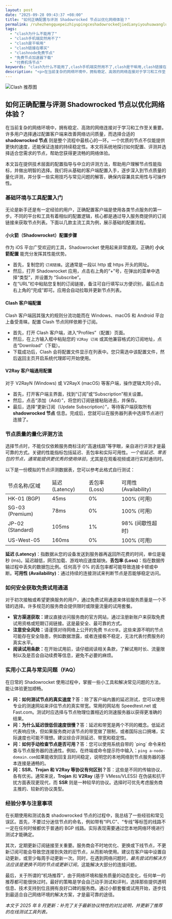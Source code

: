 ```yaml
---
layout: post
date: "2025-09-28 09:43:37 +08:00"
title: "如何正确配置与评测 Shadowrocked 节点以优化网络体验？"
permalink: /ruhezhengquepeizhiyupingceshadowrockedjiedianyiyouhuawangluotiyan/
tags:
  - "clash为什么不能用了"
  - "clash手机端突然用不了"
  - "clash是干嘛用"
  - "clash链接在哪买"
  - "clashnode免费节点"
  - "免费节点加速器下载"
  - "付费机场节点"
keywords: "clash为什么不能用了,clash手机端突然用不了,clash是干嘛用,clash链接在哪买,clashnode免费节点,免费节点加速器下载,付费机场节点"
description: "<p>在当前复杂的网络环境中，拥有稳定、高效的网络连接对于学习和工作至关重要。许多用户选择通过配置客户端来改善网络访问质量，而选择合适的 <strong>shadowrocked 节点</strong> 则是整个流程中最核心的一环。一个优质的节点不仅能提供更快的速度，还能保证连接的持续稳定性。本文将系统地探讨如何配置、评测并选择适合您需求的节点，帮助您获得更流畅的网络体验。</p>"
---
```


![Clash 推荐图](https://clashjd.github.io/assets/img/免费clash节点.png)

## 如何正确配置与评测 Shadowrocked 节点以优化网络体验？

<p>在当前复杂的网络环境中，拥有稳定、高效的网络连接对于学习和工作至关重要。许多用户选择通过配置客户端来改善网络访问质量，而选择合适的 <strong>shadowrocked 节点</strong> 则是整个流程中最核心的一环。一个优质的节点不仅能提供更快的速度，还能保证连接的持续稳定性。本文将系统地探讨如何配置、评测并选择适合您需求的节点，帮助您获得更流畅的网络体验。</p>
<p>本文旨在提供技术层面的配置指导与中立的评测方法，帮助用户理解节点性能指标，并做出明智的选择。我们将从基础的客户端配置入手，逐步深入到节点质量的量化评测，并分享一些实用技巧与常见问题的解答，确保内容兼具实用性与可操作性。</p>
<h3>基础环境与工具配置入门</h3>
<p>无论是新手还是有一定经验的用户，正确配置客户端是使用各类节点服务的第一步。不同的平台和工具有着相似的配置逻辑，核心都是通过导入服务商提供的订阅链接来获取节点列表。下面以几款主流工具为例，展示基础的配置流程。</p>
<h4>小火箭（Shadowrocket）配置步骤</h4>
<p>作为 iOS 平台广受欢迎的工具，Shadowrocket 使用起来非常直观。正确的 <strong>小火箭配置</strong> 能充分发挥其性能优势。</p>
<ul>
    <li>首先，复制您的 <code>订阅链接</code>。这通常是一段以 http 或 https 开头的网址。</li>
    <li>然后，打开 Shadowrocket 应用，点击右上角的“+”号，在弹出的菜单中选择“类型”，并设置为 “Subscribe”。</li>
    <li>在“URL”栏中粘贴您复制的订阅链接，备注可自行填写以方便识别，最后点击右上角的“完成”即可。应用会自动拉取并更新节点列表。</li>
</ul>
<h4>Clash 客户端配置</h4>
<p>Clash 客户端因其强大的规则分流功能而在 Windows、macOS 和 Android 平台上备受青睐。配置 Clash 节点同样依赖于订阅。</p>
<ul>
    <li>首先，打开 Clash 客户端，进入“Profiles”（配置）页面。</li>
    <li>然后，在上方输入框中粘贴您的 <code>V2Ray 订阅</code> 或其他兼容格式的订阅地址，点击“Download”（下载）。</li>
    <li>下载成功后，Clash 会将配置文件显示在列表中。您只需选中该配置文件，然后返回主页开启系统代理即可开始使用。</li>
</ul>
<h4>V2Ray 客户端通用配置</h4>
<p>对于 V2RayN (Windows) 或 V2RayX (macOS) 等客户端，操作逻辑大同小异。</p>
<ul>
    <li>首先，打开客户端主界面，找到“订阅”或“Subscription”相关设置。</li>
    <li>然后，点击“添加（Add）”，将您的订阅链接粘贴进去，并保存。</li>
    <li>最后，选择“更新订阅（Update Subscription）”，等待客户端获取所有 <strong>shadowrocked 节点</strong> 信息。完成后，您就可以在服务器列表中选择节点进行连接了。</li>
</ul>
<h3>节点质量的量化评测方法</h3>
<p>选择节点时，不能仅仅依赖服务商标注的“高速线路”等字眼，亲自进行评测才是最可靠的方式。关键的性能指标包括延迟、丢包率和实际可用性。<em>一个低延迟、零丢包的节点，通常能提供更优秀的使用体验</em>，尤其是在观看视频或进行实时通讯时。</p>
<p>以下是一份模拟的节点评测数据表，您可以参考此格式自行测试：</p>
<table>
    <thead>
        <tr>
            <td>节点名称/区域</td>
            <td>延迟 (Latency)</td>
            <td>丢包率 (Loss)</td>
            <td>可用性 (Availability)</td>
        </tr>
    </thead>
    <tbody>
        <tr>
            <td>HK-01 (BGP)</td>
            <td>45ms</td>
            <td>0%</td>
            <td>100% (可用)</td>
        </tr>
        <tr>
            <td>SG-03 (Premium)</td>
            <td>78ms</td>
            <td>0%</td>
            <td>100% (可用)</td>
        </tr>
        <tr>
            <td>JP-02 (Standard)</td>
            <td>105ms</td>
            <td>1%</td>
            <td>98% (间歇性超时)</td>
        </tr>
        <tr>
            <td>US-West-05</td>
            <td>160ms</td>
            <td>0%</td>
            <td>100% (可用)</td>
        </tr>
    </tbody>
</table>
<p><strong>延迟 (Latency)</strong>：指数据从您的设备发送到服务器再返回所花费的时间，单位是毫秒 (ms)。延迟越低，网页加载、游戏响应速度越快。<strong>丢包率 (Loss)</strong>：指在数据传输过程中丢失的数据包比例。任何高于 0% 的丢包率都可能导致连接卡顿或中断。<strong>可用性 (Availability)</strong>：通过持续的连接测试来判断节点是否能够稳定访问。</p>
<h3>如何安全获取免费试用通道</h3>
<p>对于初次接触或希望更换服务的用户，通过免费试用通道来体验服务质量是一个不错的选择。许多规范的服务商会提供限时或限量流量的试用套餐。</p>
<ul>
    <li><strong>官方渠道获取：</strong>建议直接访问服务商的官方网站，通过注册新账户来获取免费试用资格或短期订阅链接。这是最安全、最可靠的方式。</li>
    <li><strong>注意安全风险：</strong>请谨慎对待网络上公开的免费 <code>节点分享</code>。这些来源不明的节点可能存在安全隐患，例如数据泄露，或者连接极不稳定，无法代表付费服务的真实水平。</li>
    <li><strong>阅读试用条款：</strong>在开始试用前，请仔细阅读相关条款，了解试用时长、流量限制以及是否会自动续费等信息，避免不必要的麻烦。</li>
</ul>
<h3>实用小工具与常见问题（FAQ）</h3>
<p>在日常的 Shadowrocket 使用过程中，掌握一些小工具和解决常见问题的方法，能让体验更加顺畅。</p>
<ul>
    <li><strong>问：如何测试节点的真实速度？</strong>答：除了客户端内置的延迟测试，您可以使用专业的测速网站来评估节点的真实带宽。常用的网站有 Speedtest.net 或 Fast.com。测试时应选择与节点物理位置相近的测速服务器以获得更准确的结果。</li>
    <li><strong>问：为什么延迟很低但速度很慢？</strong>答：延迟和带宽是两个不同的概念。低延迟代表响应快，但如果服务商对该节点的带宽做了限制，或者国际出口拥堵，实际速度也可能不理想。建议综合评测延迟、带宽和稳定性。</li>
    <li><strong>问：如何手动检查节点是否可用？</strong>答：您可以使用系统自带的 `ping` 命令来检查与节点服务器的连通性。例如，在终端或命令提示符中输入：<code>ping a-node-domain.com</code>如果能收到回复且时间稳定，说明您的本地网络到节点服务器的基本连接是通畅的。</li>
    <li><strong>问：SSR、Trojan 和 V2Ray 等协议有何区别？</strong>答：这些是不同的传输协议，各有优劣。通常来说，<strong>Trojan</strong> 和 <strong>V2Ray</strong> (基于 VMess/VLESS) 在伪装和抗干扰方面表现更现代，而 <strong>SSR</strong> 则是一种较早的协议。选择时可优先考虑服务商主推的、较新的协议类型。</li>
</ul>
<h3>经验分享与注意事项</h3>
<p>在长期使用和测试各类 shadowrocked 节点的过程中，我总结了一些经验和常见误区。首先，不要过分迷信节点的命名，例如带有“IPLC”、“专线”等标签的线路不一定在任何时候都优于普通的 BGP 线路。实际表现需要通过您本地网络环境进行测试才能确定。</p>
<p>其次，定期更新订阅链接至关重要。服务商会不时地优化、更换或下线节点，不更新订阅可能会导致您连接到失效的旧节点，从而影响使用。建议在客户端中设置自动更新，或至少每周手动更新一次。同时，在遇到网络问题时，<em>最先尝试的解决方法应该是更换不同的节点或更新订阅</em>，这能解决大部分的连接问题。</p>
<p>最后，关于所谓的“机场推荐”，由于网络环境和服务质量的动态变化，任何单一的推荐都可能很快过时。最好的策略是学会自己动手测试和评判，选择那些提供透明信息、技术支持到位且拥有良好口碑的服务商。通过小额套餐或试用开始，逐步找到最适合自己网络环境的解决方案，才是最可靠的途径。</p>
<p><em>本文于 2025 年 8 月更新：补充了关于最新协议特性的对比说明，并更新了推荐的在线测试工具列表。</em></p>